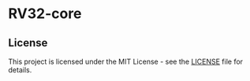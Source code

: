 # RV32-core

## License

This project is licensed under the MIT License - see the [LICENSE](LICENSE) file for details.